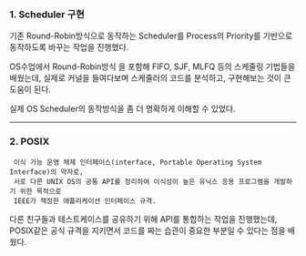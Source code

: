 ### 1. Scheduler 구현


기존 Round-Robin방식으로 동작하는 Scheduler를 Process의 Priority를 기반으로 동작하도록 바꾸는 작업을 진행했다.

OS수업에서 Round-Robin방식 을 포함해 FIFO, SJF, MLFQ 등의 스케줄링 기법들을 배웠는데, 실제로 커널을 들여다보며 스케줄러의 코드를 분석하고, 구현해보는 것이 큰 도움이 된다.

실제 OS Scheduler의 동작방식을 좀 더 명확하게 이해할 수 있었다.
  
----  
  
      
### 2. POSIX
      
     이식 가능 운영 체제 인터페이스(interface, Portable Operating System Interface)의 약자로,
     서로 다른 UNIX OS의 공통 API를 정리하여 이식성이 높은 유닉스 응용 프로그램을 개발하기 위한 목적으로 
     IEEE가 책정한 애플리케이션 인터페이스 규격.

다른 친구들과 테스트케이스를 공유하기 위해 API를 통합하는 작업을 진행했는데, POSIX같은 공식 규격을 지키면서 코드를 짜는 습관이 중요한 부분일 수 있다는 점을 배웠다.
